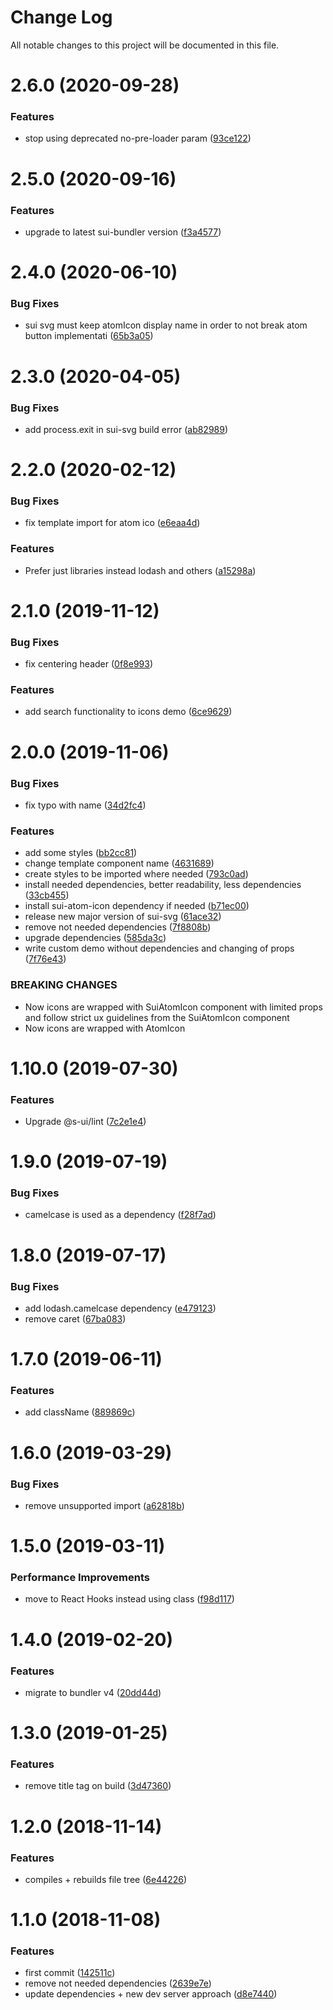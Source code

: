 # Change Log

All notable changes to this project will be documented in this file.

# 2.6.0 (2020-09-28)


### Features

* stop using deprecated no-pre-loader param ([93ce122](https://github.com/SUI-Components/sui/commit/93ce1227fc2956ea9862095dccae4e47bb480e28))



# 2.5.0 (2020-09-16)


### Features

* upgrade to latest sui-bundler version ([f3a4577](https://github.com/SUI-Components/sui/commit/f3a4577bf190f2e5c1d290e0a3b81e607bc49bd1))



# 2.4.0 (2020-06-10)


### Bug Fixes

* sui svg must keep atomIcon display name in order to not break atom button implementati ([65b3a05](https://github.com/SUI-Components/sui/commit/65b3a05aaae0e0eb58772011013d4fa86c2671e2))



# 2.3.0 (2020-04-05)


### Bug Fixes

* add process.exit in sui-svg build error ([ab82989](https://github.com/SUI-Components/sui/commit/ab82989a97b9362acad561e635c55c08172c3365))



# 2.2.0 (2020-02-12)


### Bug Fixes

* fix template import for atom ico ([e6eaa4d](https://github.com/SUI-Components/sui/commit/e6eaa4d763068ed8ce793377ff6dc2b7bf6761ed))


### Features

* Prefer just libraries instead lodash and others ([a15298a](https://github.com/SUI-Components/sui/commit/a15298a848925025ca5634ffc14fb90422b83dd5))



# 2.1.0 (2019-11-12)


### Bug Fixes

* fix centering header ([0f8e993](https://github.com/SUI-Components/sui/commit/0f8e9936aaf92efb20c0351117c063583e284e77))


### Features

* add search functionality to icons demo ([6ce9629](https://github.com/SUI-Components/sui/commit/6ce9629a9f29d941931d7a9924ee047e946cb9e9))



# 2.0.0 (2019-11-06)


### Bug Fixes

* fix typo with name ([34d2fc4](https://github.com/SUI-Components/sui/commit/34d2fc4dec2d41126a9a30440c1fd109009dd8b0))


### Features

* add some styles ([bb2cc81](https://github.com/SUI-Components/sui/commit/bb2cc81768e879aebfe005accb422b8a9ec7bded))
* change template component name ([4631689](https://github.com/SUI-Components/sui/commit/463168950bfc026451700051cfef2fc62af236e6))
* create styles to be imported where needed ([793c0ad](https://github.com/SUI-Components/sui/commit/793c0addd104efde5537a15dda02fc167c1e990e))
* install needed dependencies, better readability, less dependencies ([33cb455](https://github.com/SUI-Components/sui/commit/33cb455496fe0524dbab9cc5e11b80eb391cea1b))
* install sui-atom-icon dependency if needed ([b71ec00](https://github.com/SUI-Components/sui/commit/b71ec00b929e77b18530193ef840d3446b14e485))
* release new major version of sui-svg ([61ace32](https://github.com/SUI-Components/sui/commit/61ace32c5088bcc48195cc68c75df2992d28a5d1))
* remove not needed dependencies ([7f8808b](https://github.com/SUI-Components/sui/commit/7f8808b8c39a0888b7bcb7b542caf4c30ce72882))
* upgrade dependencies ([585da3c](https://github.com/SUI-Components/sui/commit/585da3cdfb67d1af13a7deaa1e1d46526b10bebe))
* write custom demo without dependencies and changing of props ([7f76e43](https://github.com/SUI-Components/sui/commit/7f76e43d4fc8c5d22dd574cff765b01da3db1094))


### BREAKING CHANGES

* Now icons are wrapped with SuiAtomIcon component with limited props and follow strict ux guidelines
from the SuiAtomIcon component
* Now icons are wrapped with AtomIcon



# 1.10.0 (2019-07-30)


### Features

* Upgrade @s-ui/lint ([7c2e1e4](https://github.com/SUI-Components/sui/commit/7c2e1e40a42e7bfbbac2af7bdb5d6e547e24ee74))



# 1.9.0 (2019-07-19)


### Bug Fixes

* camelcase is used as a dependency ([f28f7ad](https://github.com/SUI-Components/sui/commit/f28f7ad56cea70a37480ef6f0b3b5ae97eac4efb))



# 1.8.0 (2019-07-17)


### Bug Fixes

* add lodash.camelcase dependency ([e479123](https://github.com/SUI-Components/sui/commit/e4791230df3d1f3d94d0027f99ff19200919854c))
* remove caret ([67ba083](https://github.com/SUI-Components/sui/commit/67ba0838a4ab6c83b7f52c364c11b03d8c9a79b1))



# 1.7.0 (2019-06-11)


### Features

* add className ([889869c](https://github.com/SUI-Components/sui/commit/889869c54fe534e76fe50b3b5e925b0f4c720ae7))



# 1.6.0 (2019-03-29)


### Bug Fixes

* remove unsupported import ([a62818b](https://github.com/SUI-Components/sui/commit/a62818b2c1655fd828cb1ea50b5973344030acc7))



# 1.5.0 (2019-03-11)


### Performance Improvements

* move to React Hooks instead using class ([f98d117](https://github.com/SUI-Components/sui/commit/f98d1177b70071aae094ccd02d398c95d4628707))



# 1.4.0 (2019-02-20)


### Features

* migrate to bundler v4 ([20dd44d](https://github.com/SUI-Components/sui/commit/20dd44d8c5af69f166279fe125a338bffb7812cf))



# 1.3.0 (2019-01-25)


### Features

* remove title tag on build ([3d47360](https://github.com/SUI-Components/sui/commit/3d473601226fc21acae02f582b785ad72b7d4041))



# 1.2.0 (2018-11-14)


### Features

* compiles + rebuilds file tree ([6e44226](https://github.com/SUI-Components/sui/commit/6e44226aa43ec04751077a4ed3de47cbab242692))



# 1.1.0 (2018-11-08)


### Features

* first commit ([142511c](https://github.com/SUI-Components/sui/commit/142511cab32b2680ff58628d6473383cb8686f97))
* remove not needed dependencies ([2639e7e](https://github.com/SUI-Components/sui/commit/2639e7e09c0d20961a3478eeff0916904fa118bb))
* update dependencies + new dev server approach ([d8e7440](https://github.com/SUI-Components/sui/commit/d8e7440efdefb584cedf6b03784d984a56adbab0))



